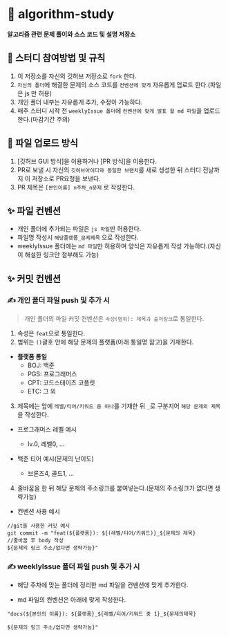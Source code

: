 # 🚀 algorithm-study
**알고리즘 관련 문제 풀이와 소스 코드 및 설명 저장소**

## 📌 스터디 참여방법 및 규칙

1. 이 저장소를 자신의 깃허브 저장소로 `fork` 한다.
2. `자신의 폴더`에 해결한 문제의 소스 코드를 `컨벤션에 맞게` 자유롭게 업로드 한다.(파일은 js 만 허용) 
3. 개인 폴더 내부는 자유롭게 추가, 수정이 가능하다.
4. 매주 스터디 시작 전 `weeklyIssue 폴더`에 `컨벤션에 맞게 발표 할 md 파일`을 업로드 한다.(마감기간 주의)

## 📌 파일 업로드 방식

1. [깃허브 GUI 방식]을 이용하거나 [PR 방식]을 이용한다.
2. PR로 보낼 시 자신의  `깃허브아이디와 동일한 브랜치`를 새로 생성한 뒤 스터디 전날까지 이 저장소로 PR요청을 보낸다.
3. PR 제목은 `[본인이름] n주차_n문제` 로 작성한다.

## ✨ 파일 컨벤션 

- 개인 폴더에 추가되는 파일은 `js 파일`만 허용한다.
- 파일명 작성시 `해당플랫폼_문제제목` 으로 작성한다.
- weeklyIssue 폴더에는 `md 파일`만 허용하며 양식은 자유롭게 작성 가능하다.(자신이 해설한 링크만 첨부해도 가능)

## ✨ 커밋 컨벤션

### ✍ 개인 폴더 파일 push 및 추가 시

> 개인 폴더의 파일 커밋 컨벤션은 `속성(범위): 제목과 출처링크`로 통일한다.

1. 속성은 `feat`으로 통일한다.
2. 범위는 `()`괄호 안에 해당 문제의 플랫폼(아래 통일명 참고)을 기재한다.

- **플랫폼 통일**
  - BOJ: 백준
  - PGS: 프로그래머스
  - CPT: 코드스테이츠 코플릿
  - ETC: 그 외

3. 제목에는 앞에 `레벨/티어/키워드 중 하나`를 기재한 뒤 `_`로 구분지어 `해당 문제의 제목`을 작성한다.

- 프로그래머스 레벨 예시
  - lv.0, 레벨0, ...

- 백준 티어 예시(문제의 난이도)
  - 브론즈4, 골드1, ...

4. 줄바꿈을 한 뒤 해당 문제의 주소링크를 붙여넣는다.(문제의 주소링크가 없다면 생략가능)

- 컨벤션 사용 예시

```
//git을 사용한 커밋 예시
git commit -m "feat(${플랫폼}): ${(레벨/티어/키워드)}_${문제의 제목}
//줄바꿈 후 body 작성
${문제의 링크 주소/없다면 생략가능}"

```

### ✍ weeklyIssue 폴더 파일 push 및 추가 시

- 해당 주차에 맞는 폴더에 정리한 md 파일을 컨벤션에 맞게 추가한다.

- md 파일의 컨벤션은 아래에 맞게 작성한다.

```
"docs(${본인의 이름}): ${플랫폼}_${레벨/티어/키워드 중 1}_${문제의제목}

${문제의 링크 주소/없다면 생략가능}"
```
